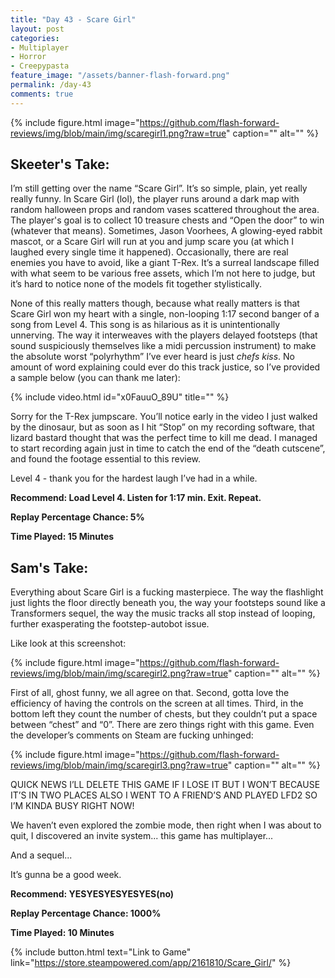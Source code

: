 ```yaml
---
title: "Day 43 - Scare Girl"
layout: post
categories:
- Multiplayer
- Horror
- Creepypasta
feature_image: "/assets/banner-flash-forward.png"
permalink: /day-43
comments: true
---
```


{% include figure.html image="https://github.com/flash-forward-reviews/img/blob/main/img/scaregirl1.png?raw=true" caption="" alt="" %}

## Skeeter's Take:

I’m still getting over the name “Scare Girl”. It’s so simple, plain, yet really really funny. 
In Scare Girl (lol), the player runs around a dark map with random halloween props and random vases scattered throughout the area. The player's goal is to collect 10 treasure chests and “Open the door” to win (whatever that means). Sometimes, Jason Voorhees, A glowing-eyed rabbit mascot, or a Scare Girl will run at you and jump scare you (at which I laughed every single time it happened). Occasionally, there are real enemies you have to avoid, like a giant T-Rex. 
It’s a surreal landscape filled with what seem to be various free assets, which I’m not here to judge, but it’s hard to notice none of the models fit together stylistically. 

None of this really matters though, because what really matters is that Scare Girl won my heart with a single, non-looping 1:17 second banger of a song from Level 4. This song is as hilarious as it is unintentionally unnerving. The way it interweaves with the players delayed footsteps (that sound suspiciously themselves like a midi percussion instrument) to make the absolute worst “polyrhythm” I’ve ever heard is just *chefs kiss*. No amount of word explaining could ever do this track justice, so I’ve provided a sample below (you can thank me later): 

{% include video.html id="x0FauuO_89U" title="" %}

Sorry for the T-Rex jumpscare. You’ll notice early in the video I just walked by the dinosaur, but as soon as I hit “Stop” on my recording software, that lizard bastard thought that was the perfect time to kill me dead. I managed to start recording again just in time to catch the end of the “death cutscene”, and found the footage essential to this review. 

Level 4 - thank you for the hardest laugh I’ve had in a while. 

**Recommend: Load Level 4. Listen for 1:17 min. Exit. Repeat.**

**Replay Percentage Chance: 5%**

**Time Played: 15 Minutes**

## Sam's Take:

Everything about Scare Girl is a fucking masterpiece. The way the flashlight just lights the floor directly beneath you, the way your footsteps sound like a Transformers sequel, the way the music tracks all stop instead of looping, further exasperating the footstep-autobot issue. 

Like look at this screenshot:

{% include figure.html image="https://github.com/flash-forward-reviews/img/blob/main/img/scaregirl2.png?raw=true" caption="" alt="" %}

First of all, ghost funny, we all agree on that. Second, gotta love the efficiency of having the controls on the screen at all times. Third, in the bottom left they count the number of chests, but they couldn’t put a space between “chest” and “0”. There are zero things right with this game. Even the developer’s comments on Steam are fucking unhinged:

{% include figure.html image="https://github.com/flash-forward-reviews/img/blob/main/img/scaregirl3.png?raw=true" caption="" alt="" %}

QUICK NEWS I’LL DELETE THIS GAME IF I LOSE IT BUT I WON’T BECAUSE IT’S IN TWO PLACES ALSO I WENT TO A FRIEND’S AND PLAYED LFD2 SO I’M KINDA BUSY RIGHT NOW!

We haven’t even explored the zombie mode, then right when I was about to quit, I discovered an invite system... this game has multiplayer...

And a sequel...

It’s gunna be a good week.

**Recommend: YESYESYESYESYES(no)** 

**Replay Percentage Chance: 1000%**

**Time Played: 10 Minutes**

{% include button.html text="Link to Game" link="https://store.steampowered.com/app/2161810/Scare_Girl/" %}